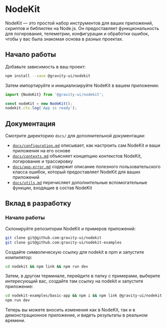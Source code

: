 # NodeKit

NodeKit — это простой набор инструментов для ваших приложений, скриптов и библиотек на Node.js. Он предоставляет функциональность для логирования, телеметрии, конфигурации и обработки ошибок, чтобы у вас была знакомая основа в разных проектах.

## Начало работы

Добавьте зависимость в ваш проект:

```bash
npm install --save @gravity-ui/nodekit
```

Затем импортируйте и инициализируйте NodeKit в вашем приложении:

```typescript
import {NodeKit} from '@gravity-ui/nodekit';

const nodeKit = new NodeKit();
nodekit.ctx.log('App is ready');
```

## Документация

Смотрите директорию `docs/` для дополнительной документации:

- [`docs/configuration.md`](https://github.com/gravity-ui/nodekit/blob/main/docs/configuration.md) описывает, как настроить сам NodeKit и ваши приложения на его основе
- [`docs/contexts.md`](https://github.com/gravity-ui/nodekit/blob/main/docs/contexts.md) объясняет концепцию контекстов NodeKit, логирование и трассировку
- [`docs/app-error.md`](https://github.com/gravity-ui/nodekit/blob/main/docs/app-error.md) содержит описание полезного пользовательского класса ошибок, который предоставляет NodeKit для ваших приложений
- [`docs/utils.md`](https://github.com/gravity-ui/nodekit/blob/main/docs/utils.md) перечисляет дополнительные вспомогательные функции, входящие в состав NodeKit

## Вклад в разработку

### Начало работы

Склонируйте репозитории NodeKit и примеров приложений:

```bash
git clone git@github.com:gravity-ui/nodekit
git clone git@github.com:gravity-ui/nodekit-examples
```

Создайте символическую ссылку для nodekit в npm и запустите компилятор:

```bash
cd nodekit && npm link && npm run dev
```

Затем, в другом терминале, перейдите в папку с примерами, выберите интересующий вас, создайте там ссылку на nodekit и запустите приложение:

```bash
cd nodekit-examples/basic-app && npm i && npm link @gravity-ui/nodekit
npm run dev
```

Теперь вы можете вносить изменения как в NodeKit, так и в демонстрационное приложение, и видеть результаты в реальном времени.
